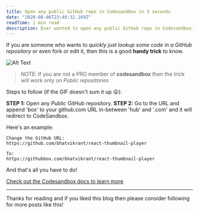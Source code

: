 ```yaml
---
title: Open any public GitHub repo in Codesandbox in 3 seconds
date: "2020-08-06T23:40:32.169Z"
readTime: 1 min read
description: Ever wanted to open any public GitHub repo in Codesandbox?
---
```


If you are someone who wants to _quickly just lookup some code in a GitHub repository_ or even fork or edit it, then this is a good **handy trick** to know.

![Alt Text](https://dev-to-uploads.s3.amazonaws.com/i/7bvxnodoea6b3j3kysie.gif)

> NOTE: If you are not a PRO member of **codesandbox** then the trick will work only on _Public repositories_

Steps to follow (if the GIF doesn't sum it up 😜):

**STEP 1:** Open any _Public_ GitHub repository.
**STEP 2:** Go to the URL and append 'box' to your github.com URL in-between 'hub' and '.com' and it will redirect to CodeSandbox.

Here's an example:

```
Change the GitHub URL:
https://github.com/bhatvikrant/react-thumbnail-player

To:
https://githubbox.com/bhatvikrant/react-thumbnail-player
```

And that's all you have to do!

[Check out the Codesandbox docs to learn more](https://codesandbox.io/docs/importing)

---

Thanks for reading and if you liked this blog then please consider following for more posts like this!
